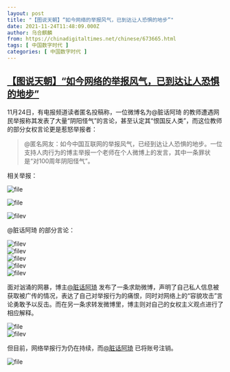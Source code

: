 ```yaml
---
layout: post
title: "【图说天朝】“如今网络的举报风气，已到达让人恐惧的地步”"
date: 2021-11-24T11:48:09.000Z
author: 乌合麒麟
from: https://chinadigitaltimes.net/chinese/673665.html
tags: [ 中国数字时代 ]
categories: [ 中国数字时代 ]
---
```

<!--1637754489000-->
[【图说天朝】“如今网络的举报风气，已到达让人恐惧的地步”](https://chinadigitaltimes.net/chinese/673665.html)
------

<div>
<p>11月24日，有电报频道读者匿名投稿称，一位微博名为@脏话阿琦 的教师遭遇网民举报称其发表了大量“阴阳怪气”的言论，甚至认定其“恨国反人类”，而这位教师的部分女权言论更是惹怒举报者：</p><blockquote><p>@匿名网友：如今中国互联网的举报风气，已经到达让人恐惧的地步。一位支持人肉行为的博主举报一个老师在个人微博上的发言，其中一条罪状是“对100周年阴阳怪气”。</p></blockquote><p>相关举报：</p><p><img src="https://chinadigitaltimes.net/chinese/files/2021/11/image-1637752669871.png" alt="file" /></p><p><img src="https://chinadigitaltimes.net/chinese/files/2021/11/image-1637752725445.png" alt="file" /></p><p><img src="https://chinadigitaltimes.net/chinese/files/2021/11/image-1637750406534.png" alt="filev" /></p><p>@脏话阿琦  的部分言论：</p><p><img src="https://chinadigitaltimes.net/chinese/files/2021/11/image-1637750416562.png" alt="filev" /><br /><img src="https://chinadigitaltimes.net/chinese/files/2021/11/image-1637750424325.png" alt="filev" /><br /><img src="https://chinadigitaltimes.net/chinese/files/2021/11/image-1637750436712.png" alt="filev" /><br /><img src="https://chinadigitaltimes.net/chinese/files/2021/11/image-1637750602220.png" alt="filev" /><br /><img src="https://chinadigitaltimes.net/chinese/files/2021/11/image-1637750734202.png" alt="filev" /></p><p>面对汹涌的网暴，博主<a href="https://weibo.com/n/%E8%84%8F%E8%AF%9D%E9%98%BF%E7%90%A6" title="@脏话阿琦">@脏话阿琦</a> 发布了一条求助微博，声明了自己私人信息被获取被广传的情况，表达了自己对举报行为的痛恨，同时对网络上的“容貌攻击”言论勇敢予以反击。而在另一条求转发微博里，博主则对自己的女权主义观点进行了相应解释。</p><p><img src="https://chinadigitaltimes.net/chinese/files/2021/11/image-1637753099084.png" alt="file" /><br /><img src="https://chinadigitaltimes.net/chinese/files/2021/11/image-1637750716024.png" alt="filev" /></p><p>但目前，网络举报行为仍在持续，而<a href="https://weibo.com/n/%E8%84%8F%E8%AF%9D%E9%98%BF%E7%90%A6" title="@脏话阿琦">@脏话阿琦</a> 已将账号注销。</p><p><img src="https://chinadigitaltimes.net/chinese/files/2021/11/image-1637753348790.png" alt="file" /></p>
</div>
